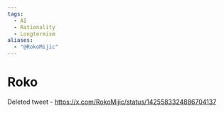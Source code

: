 ```yaml
---
tags:
  - AI
  - Rationality
  - Longtermism
aliases:
  - "@RokoMijic"
---
```


# Roko

Deleted tweet - https://x.com/RokoMijic/status/1425583324886704137